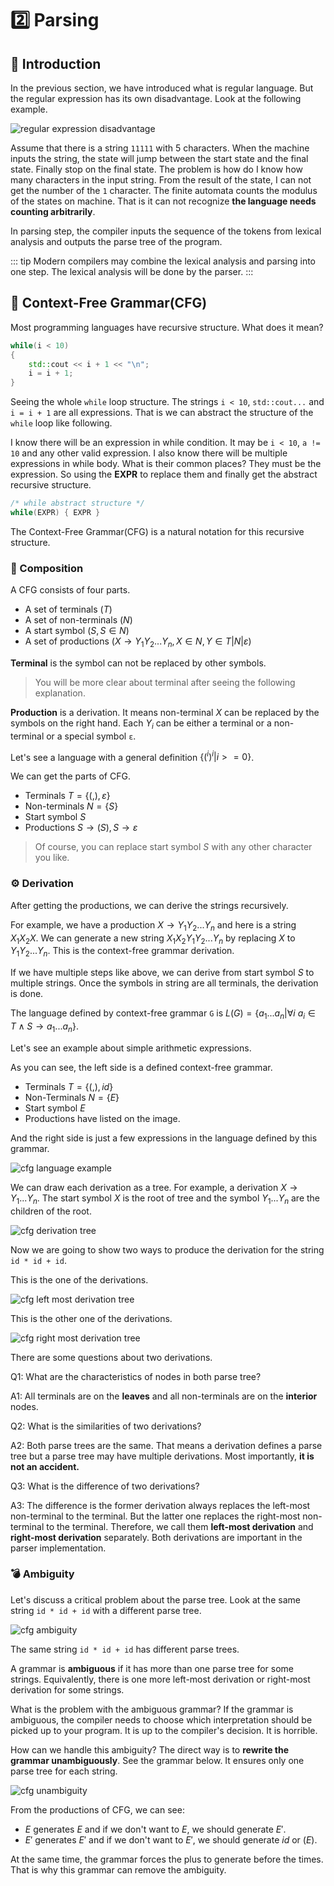 # 2️⃣ Parsing

## 🔮 Introduction

In the previous section, we have introduced what is regular language.
But the regular expression has its own disadvantage. Look at the following example.

![regular expression disadvantage](/compiler/image/regular-expression-disadvantage.png)

Assume that there is a string `11111` with 5 characters. When the machine inputs the string,
the state will jump between the start state and the final state. Finally stop on the final state.
The problem is how do I know how many characters in the input string.
From the result of the state, I can not get the number of the `1` character.
The finite automata counts the modulus of the states on machine.
That is it can not recognize **the language needs counting arbitrarily**. 

In parsing step, the compiler inputs the sequence of the tokens from lexical analysis
and outputs the parse tree of the program.

::: tip
Modern compilers may combine the lexical analysis and parsing into one step.
The lexical analysis will be done by the parser.
:::

## 🌳 Context-Free Grammar(CFG)

Most programming languages have recursive structure. What does it mean?

```cpp
while(i < 10)
{
    std::cout << i + 1 << "\n";
    i = i + 1;
}
```

Seeing the whole `while` loop structure. The strings `i < 10`, `std::cout...` and `i = i + 1` are all expressions.
That is we can abstract the structure of the `while` loop like following.

I know there will be an expression in while condition. It may be `i < 10`, `a != 10` and any other valid expression.
I also know there will be multiple expressions in while body. What is their common places? They must be the expression.
So using the **EXPR** to replace them and finally get the abstract recursive structure.

```cpp
/* while abstract structure */
while(EXPR) { EXPR }
```

The Context-Free Grammar(CFG) is a natural notation for this recursive structure.

### 🧱 Composition

A CFG consists of four parts.
- A set of terminals $(T)$
- A set of non-terminals $(N)$
- A start symbol $(S, S \in N)$
- A set of productions $(X → Y_1Y_2...Y_n, X \in N, Y \in T \vert N \vert ε)$

**Terminal** is the symbol can not be replaced by other symbols.
> You will be more clear about terminal after seeing the following explanation. 

**Production** is a derivation. It means non-terminal $X$ can be replaced by the symbols on the right hand.
Each $Y_i$ can be either a terminal or a non-terminal or a special symbol `ε`. 

Let's see a language with a general definition $\{ (^i )^i \vert i >= 0 \}$.

We can get the parts of CFG.
- Terminals $T = \{ (, ), ε \}$
- Non-terminals $N = \{ S \}$
- Start symbol $S$
- Productions $S → (S), S → ε$

> Of course, you can replace start symbol $S$ with any other character you like.

### ⚙️ Derivation

After getting the productions, we can derive the strings recursively.

For example, we have a production $X → Y_1Y_2...Y_n$ and here is a string $X_1X_2X$.
We can generate a new string $X_1X_2Y_1Y_2...Y_n$ by replacing $X$ to $Y_1Y_2...Y_n$.
This is the context-free grammar derivation.

If we have multiple steps like above, we can derive from start symbol $S$ to multiple strings.
Once the symbols in string are all terminals, the derivation is done.

The language defined by context-free grammar `G` is $L(G) = \{ a_1...a_n | \forall i\ a_i ∈ T \wedge S → a_1...a_n \}$.

Let's see an example about simple arithmetic expressions.

As you can see, the left side is a defined context-free grammar.

- Terminals $T = \{ (, ), id \}$
- Non-Terminals $N = \{ E \}$
- Start symbol $E$
- Productions have listed on the image.

And the right side is just a few expressions in the language defined by this grammar.

![cfg language example](/compiler/image/cfg-language-example.png)

We can draw each derivation as a tree. For example, a derivation $X → Y_1...Y_n$.
The start symbol $X$ is the root of tree and the symbol $Y_1...Y_n$ are the children of the root.

![cfg derivation tree](/compiler/image/cfg-derivation-tree.png)

Now we are going to show two ways to produce the derivation for the string `id * id + id`.

This is the one of the derivations.

![cfg left most derivation tree](/compiler/image/cfg-left-most-derivation.png)

This is the other one of the derivations.

![cfg right most derivation tree](/compiler/image/cfg-right-most-derivation.png)

There are some questions about two derivations.

Q1: What are the characteristics of nodes in both parse tree?

A1: All terminals are on the **leaves** and all non-terminals are on the **interior** nodes.

Q2: What is the similarities of two derivations?

A2: Both parse trees are the same. That means a derivation defines a parse tree but a parse tree may have multiple derivations. 
    Most importantly, **it is not an accident.**

Q3: What is the difference of two derivations?

A3: The difference is the former derivation always replaces the left-most non-terminal to the terminal.
    But the latter one replaces the right-most non-terminal to the terminal.
    Therefore, we call them **left-most derivation** and **right-most derivation** separately.
    Both derivations are important in the parser implementation.

### 💣 Ambiguity

Let's discuss a critical problem about the parse tree.
Look at the same string `id * id + id` with a different parse tree.

![cfg ambiguity](/compiler/image/cfg-ambiguity.png)

The same string `id * id + id` has different parse trees.

A grammar is **ambiguous** if it has more than one parse tree for some strings.
Equivalently, there is one more left-most derivation or right-most derivation for some strings.

What is the problem with the ambiguous grammar? If the grammar is ambiguous,
the compiler needs to choose which interpretation should be picked up to your program.
It is up to the compiler's decision. It is horrible.

How can we handle this ambiguity? The direct way is to **rewrite the grammar unambiguously**.
See the grammar below. It ensures only one parse tree for each string.

![cfg unambiguity](/compiler/image/cfg-unambiguity.png)

From the productions of CFG, we can see:

- $E$ generates $E$ and if we don't want to $E$, we should generate $E'$.
- $E'$ generates $E'$ and if we don't want to $E'$, we should generate $id$ or $(E)$.

At the same time, the grammar forces the plus to generate before the times.
That is why this grammar can remove the ambiguity.

